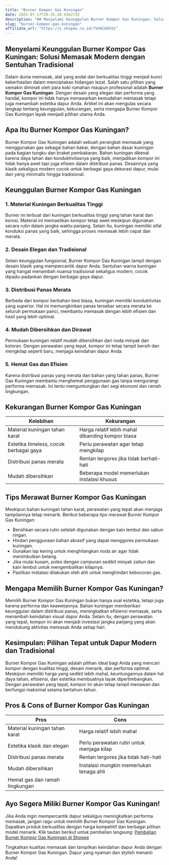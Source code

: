 ```yaml
---
title: "Burner Kompor Gas Kuningan"
date: 2025-07-17T20:35:30.936273Z
description: "## Menyelami Keunggulan Burner Kompor Gas Kuningan: Solusi Memasak Modern dengan Sentuhan Tradisional..."
slug: "burner-kompor-gas-kuningan"
affiliate_url: "https://s.shopee.co.id/7V44C68VX2"
---
```

## Menyelami Keunggulan Burner Kompor Gas Kuningan: Solusi Memasak Modern dengan Sentuhan Tradisional

Dalam dunia memasak, alat yang andal dan berkualitas tinggi menjadi kunci keberhasilan dalam menciptakan hidangan lezat. Salah satu pilihan yang semakin diminati oleh para koki rumahan maupun profesional adalah **Burner Kompor Gas Kuningan**. Dengan desain yang elegan dan performa yang handal, kompor ini tidak hanya menawarkan kemudahan memasak tetapi juga menambah estetika dapur Anda. Artikel ini akan mengulas secara lengkap tentang keunggulan, kekurangan, serta mengapa Burner Kompor Gas Kuningan layak menjadi pilihan utama Anda.

## Apa Itu Burner Kompor Gas Kuningan?

Burner Kompor Gas Kuningan adalah sebuah perangkat memasak yang menggunakan gas sebagai bahan bakar, dengan bahan dasar kuningan pada bagian tungku dan braket pembakaran. Bahan kuningan dikenal karena daya tahan dan konduktivitasnya yang baik, menjadikan kompor ini tidak hanya awet tapi juga efisien dalam distribusi panas. Desainnya yang klasik sekaligus modern cocok untuk berbagai gaya dekorasi dapur, mulai dari yang minimalis hingga tradisional.

## Keunggulan Burner Kompor Gas Kuningan

### 1. Material Kuningan Berkualitas Tinggi
Burner ini terbuat dari kuningan berkualitas tinggi yang tahan karat dan korosi. Material ini memastikan kompor tetap awet meskipun digunakan secara rutin dalam jangka waktu panjang. Selain itu, kuningan memiliki sifat konduksi panas yang baik, sehingga proses memasak lebih cepat dan merata.

### 2. Desain Elegan dan Tradisional
Selain keunggulan fungsional, Burner Kompor Gas Kuningan tampil dengan desain klasik yang mempercantik dapur Anda. Sentuhan warna kuningan yang hangat menambah nuansa tradisional sekaligus modern, cocok dipadu-padankan dengan berbagai gaya dapur.

### 3. Distribusi Panas Merata
Berbeda dari kompor berbahan besi biasa, kuningan memiliki konduktivitas yang superior. Hal ini memungkinkan panas tersebar secara merata ke seluruh permukaan panci, membantu memasak dengan lebih efisien dan hasil yang lebih optimal.

### 4. Mudah Dibersihkan dan Dirawat
Permukaan kuningan relatif mudah dibersihkan dari noda minyak dan kotoran. Dengan perawatan yang tepat, kompor ini tetap tampil bersih dan mengkilap seperti baru, menjaga keindahan dapur Anda.

### 5. Hemat Gas dan Efisien
Karena distribusi panas yang merata dan bahan yang tahan panas, Burner Gas Kuningan membantu menghemat penggunaan gas tanpa mengurangi performa memasak. Ini tentu menguntungkan dari segi ekonomi dan ramah lingkungan.

## Kekurangan Burner Kompor Gas Kuningan

| Kelebihan                        | Kekurangan                                    |
|----------------------------------|----------------------------------------------|
| Material kuningan tahan karat   | Harga relatif lebih mahal dibanding kompor biasa |
| Estetika timeless, cocok berbagai gaya | Perlu perawatan agar tetap mengkilap       |
| Distribusi panas merata        | Rentan tergores jika tidak berhati-hati     |
| Mudah dibersihkan             | Beberapa model memerlukan instalasi khusus  |

## Tips Merawat Burner Kompor Gas Kuningan

Meskipun bahan kuningan tahan karat, perawatan yang tepat akan menjaga tampilannya tetap menarik. Berikut beberapa tips merawat Burner Kompor Gas Kuningan:

- Bersihkan secara rutin setelah digunakan dengan kain lembut dan sabun ringan.
- Hindari penggunaan bahan abrasif yang dapat menggores permukaan kuningan.
- Gunakan lap kering untuk menghilangkan noda air agar tidak menimbulkan belang.
- Jika mulai kusam, poles dengan campuran sedikit minyak zaitun dan kain lembut untuk mengembalikan kilapnya.
- Pastikan instalasi dilakukan oleh ahli untuk menghindari kebocoran gas.

## Mengapa Memilih Burner Kompor Gas Kuningan?

Memilih Burner Kompor Gas Kuningan bukan hanya soal estetika, tetapi juga karena performa dan keawetannya. Bahan kuningan memberikan keunggulan dalam distribusi panas, meningkatkan efisiensi memasak, serta menambah keindahan visual dapur Anda. Selain itu, dengan perawatan yang tepat, kompor ini akan menjadi investasi jangka panjang yang akan mendukung aktivitas memasak Anda setiap hari.

## Kesimpulan: Pilihan Tepat untuk Dapur Modern dan Tradisional

Burner Kompor Gas Kuningan adalah pilihan ideal bagi Anda yang mencari kompor dengan kualitas tinggi, desain menarik, dan performa optimal. Meskipun memiliki harga yang sedikit lebih mahal, keuntungannya dalam hal daya tahan, efisiensi, dan estetika membuatnya layak dipertimbangkan. Dengan perawatan yang tepat, kompor ini akan tetap tampil menawan dan berfungsi maksimal selama bertahun-tahun.

## Pros & Cons of Burner Kompor Gas Kuningan

| **Pros**                                    | **Cons**                                       |
|----------------------------------------------|------------------------------------------------|
| Material kuningan tahan karat               | Harga relatif lebih mahal                     |
| Estetika klasik dan elegan                  | Perlu perawatan rutin untuk menjaga kilap   |
| Distribusi panas merata                     | Rentan tergores jika tidak hati-hati         |
| Mudah dibersihkan                          | Instalasi mungkin memerlukan tenaga ahli    |
| Hemat gas dan ramah lingkungan             |                                              |

## Ayo Segera Miliki Burner Kompor Gas Kuningan!

Jika Anda ingin mempercantik dapur sekaligus meningkatkan performa memasak, jangan ragu untuk memilih Burner Kompor Gas Kuningan. Dapatkan produk berkualitas dengan harga kompetitif dan berbagai pilihan model menarik. Klik tautan berikut untuk pembelian langsung: [Pembelian Burner Kompor Gas Kuningan di Shopee](https://s.shopee.co.id/7V44C68VX2)

Tingkatkan kualitas memasak dan tampilkan keindahan dapur Anda dengan Burner Kompor Gas Kuningan. Dapur yang nyaman dan stylish menanti Anda!